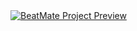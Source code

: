<a href="https://www.youtube.com/watch?v=Lum3jNE0Td8" target="_blank">
  <img src="https://github.com/user-attachments/assets/daba7503-58a1-4659-84fa-b6d23a68cb46" alt="BeatMate Project Preview">
</a>
